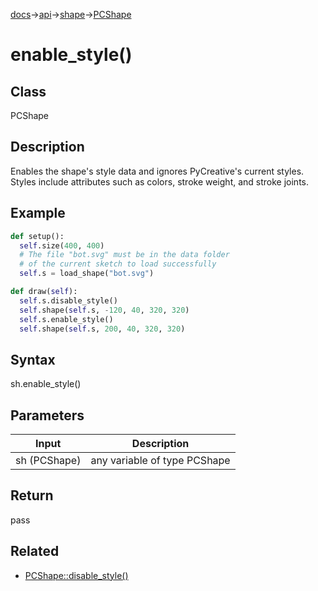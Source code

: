 [docs](/docs/)→[api](/docs/api)→[shape](/docs/api/shape/)→[PCShape](/docs/api/shape/PCShape/)

# enable_style()

## Class

PCShape

## Description

Enables the shape's style data and ignores PyCreative's current styles. Styles include attributes such as colors, stroke weight, and stroke joints.

## Example

```py
def setup():
  self.size(400, 400)
  # The file "bot.svg" must be in the data folder
  # of the current sketch to load successfully
  self.s = load_shape("bot.svg")

def draw(self):
  self.s.disable_style()
  self.shape(self.s, -120, 40, 320, 320)
  self.s.enable_style()
  self.shape(self.s, 200, 40, 320, 320)
```

## Syntax

sh.enable_style()	

## Parameters

| Input | Description |
|-------|-------------|
| sh	(PCShape) | any variable of type PCShape |

## Return

pass

## Related

- [PCShape::disable_style()](/docs/api/shape/PCShape/PCShape_disable_style_.md)